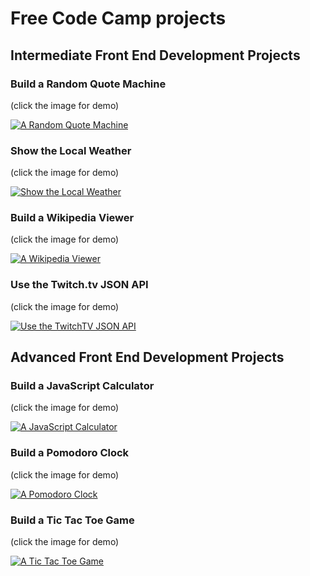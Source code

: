 # Free Code Camp projects

## Intermediate Front End Development Projects

### Build a Random Quote Machine

(click the image for demo)

[![A Random Quote Machine](https://github.com/gatezh/FreeCodeCamp/blob/master/images/A%20Random%20Quote%20Machine%20970x500.png?raw=true)](https://codepen.io/gatezh/full/yaqBzE/)


### Show the Local Weather

(click the image for demo)

[![Show the Local Weather](https://github.com/gatezh/FreeCodeCamp/blob/master/images/Show%20the%20Local%20Weather%20970x500.png?raw=true)](http://codepen.io/gatezh/full/yMaqMp)


### Build a Wikipedia Viewer

(click the image for demo)

[![A Wikipedia Viewer](https://github.com/gatezh/FreeCodeCamp/blob/master/images/A%20Wikipedia%20Viewer%20970x500.png?raw=true)](https://codepen.io/gatezh/full/GmpJOY)


### Use the Twitch.tv JSON API

(click the image for demo)

[![Use the TwitchTV JSON API](https://github.com/gatezh/FreeCodeCamp/blob/master/images/Use%20the%20Twitchtv%20JSON%20API%20970x500.png?raw=true)](https://codepen.io/gatezh/full/zZaGRx)


## Advanced Front End Development Projects

### Build a JavaScript Calculator

(click the image for demo)

[![A JavaScript Calculator](https://github.com/gatezh/FreeCodeCamp/blob/master/images/A%20JavaScript%20Calculator%20970x500.png?raw=true)](https://codepen.io/gatezh/full/BRQdqB)


### Build a Pomodoro Clock

(click the image for demo)

[![A Pomodoro Clock](https://github.com/gatezh/FreeCodeCamp/blob/master/images/A%20Pomodoro%20Clock%20970x500.png?raw=true)](http://codepen.io/gatezh/full/aWWgMM)


### Build a Tic Tac Toe Game

(click the image for demo)

[![A Tic Tac Toe Game](https://github.com/gatezh/FreeCodeCamp/blob/master/images/A%20Tic%20Tac%20Toe%20Game%20970x500.png?raw=true)](https://codepen.io/gatezh/full/MmERVQ)